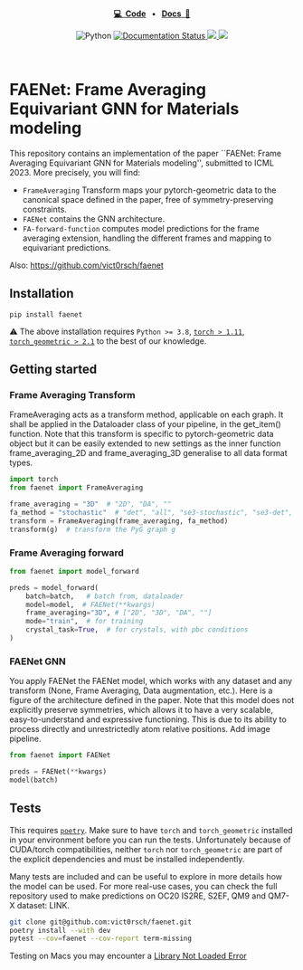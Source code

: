 <p align="center">
<strong><a href="https://github.com/vict0rsch/faenet" target="_blank">💻&nbsp;&nbsp;Code</a></strong>
<strong>&nbsp;&nbsp;•&nbsp;&nbsp;</strong>
<strong><a href="https://faenet.readthedocs.io/" target="_blank">Docs&nbsp;&nbsp;📑</a></strong>
</p>

<p align="center">
    <a>
	    <img src='https://img.shields.io/badge/python-3.8%2B-blue' alt='Python' />
	</a>
	<a href='https://faenet.readthedocs.io/en/latest/?badge=latest'>
    	<img src='https://readthedocs.org/projects/faenet/badge/?version=latest' alt='Documentation Status' />
	</a>
    <a href="https://github.com/psf/black">
	    <img src='https://img.shields.io/badge/code%20style-black-black' />
	</a>
<a href="https://pytorch.org">
<img src="https://img.shields.io/badge/PyTorch-%23EE4C2C.svg?logo=PyTorch&logoColor=white"/>
</a>
</p>
<br/>

# FAENet: Frame Averaging Equivariant GNN for Materials modeling


This repository contains an implementation of the paper ``FAENet: Frame Averaging Equivariant GNN for Materials modeling'', submitted to ICML 2023. More precisely, you will find:

* `FrameAveraging` Transform maps your pytorch-geometric data to the canonical space defined in the paper, free of symmetry-preserving constraints.  
* `FAENet` contains the GNN architecture. 
* `FA-forward-function` computes model predictions for the frame averaging extension, handling the different frames and mapping to equivariant predictions. 

Also: https://github.com/vict0rsch/faenet

## Installation

```
pip install faenet
```

⚠️ The above installation requires `Python >= 3.8`, [`torch > 1.11`](https://pytorch.org/get-started/locally/), [`torch_geometric > 2.1`](https://pytorch-geometric.readthedocs.io/en/latest/notes/installation.html#) to the best of our knowledge. 

## Getting started

### Frame Averaging Transform

FrameAveraging acts as a transform method, applicable on each graph. It shall be applied in the Dataloader class of your pipeline, in the get_item() function. Note that this transform is specific to pytorch-geometric data object but it can be easily extended to new settings as the inner function frame_averaging_2D and frame_averaging_3D generalise to all data format types. 

```python
import torch
from faenet import FrameAveraging

frame_averaging = "3D"  # "2D", "DA", ""
fa_method = "stochastic"  # "det", "all", "se3-stochastic", "se3-det", "se3-all", ""
transform = FrameAveraging(frame_averaging, fa_method)
transform(g)  # transform the PyG graph g 
```

### Frame Averaging forward

```python
from faenet import model_forward

preds = model_forward(
    batch=batch,   # batch from, dataloader
    model=model,  # FAENet(**kwargs)
    frame_averaging="3D", # ["2D", "3D", "DA", ""]
    mode="train",  # for training 
    crystal_task=True,  # for crystals, with pbc conditions
)
```

### FAENet GNN 

You apply FAENet the FAENet model, which works with any dataset and any transform (None, Frame Averaging, Data augmentation, etc.). Here is a figure of the architecture defined in the paper. Note that this model does not explicitly preserve symmetries, which allows it to have a very scalable, easy-to-understand and expressive functioning. This is due to its ability to process directly and unrestrictedly atom relative positions. 
Add image pipeline. 

```python
from faenet import FAENet

preds = FAENet(**kwargs)
model(batch)
```

## Tests

This requires [`poetry`](https://python-poetry.org/docs/). Make sure to have `torch` and `torch_geometric` installed in your environment before you can run the tests. Unfortunately because of CUDA/torch compatibilities, neither `torch` nor `torch_geometric` are part of the explicit dependencies and must be installed independently.

Many tests are included and can be useful to explore in more details how the model can be used. For more real-use cases, you can check the full repository used to make predictions on OC20 IS2RE, S2EF, QM9 and QM7-X dataset: LINK. 

```bash
git clone git@github.com:vict0rsch/faenet.git
poetry install --with dev
pytest --cov=faenet --cov-report term-missing
```

Testing on Macs you may encounter a [Library Not Loaded Error](https://github.com/pyg-team/pytorch_geometric/issues/6530)